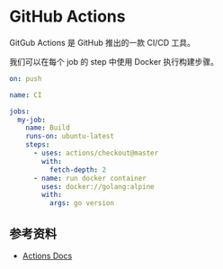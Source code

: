 # GitHub Actions

GitGub Actions 是 GitHub 推出的一款 CI/CD 工具。

我们可以在每个 job 的 step 中使用 Docker 执行构建步骤。

```yaml
on: push

name: CI

jobs:
  my-job:
    name: Build
    runs-on: ubuntu-latest
    steps:
      - uses: actions/checkout@master
        with:
          fetch-depth: 2
      - name: run docker container
        uses: docker://golang:alpine
        with:
          args: go version
```

## 参考资料

* [Actions Docs](https://help.github.com/en/categories/automating-your-workflow-with-github-actions)
